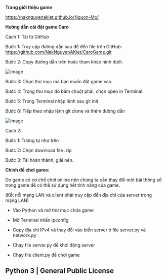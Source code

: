 **Trang giới thiệu game**

https://naknguyenakiet.github.io/Nguon-Mo/

**Hướng dẫn cài đặt game Caro**

Cách 1: Tải từ GitHub

Bước 1:
Truy cập đường dẫn sau để đến file trên GitHub: https://github.com/NakNguyenAKiet/CaroGame.git

Bước 2:
Copy đường dẫn trên hoặc tham khảo hình dưới.

![image](https://github.com/NakNguyenAKiet/CaroGame/assets/93853392/e864f9bb-1591-4e72-9221-3ec7d1f97846)

Bước 3:
Chọn thư mục mà bạn muốn đặt game vào.

Bước 4: Trong thư mục đó bấm chuột phải, chọn open in Terminal.

Bước 5: Trong Terminal nhập lệnh sau git init

Bước 6: Tiếp theo nhập lệnh git clone và thêm đường dẫn

![image](https://github.com/NakNguyenAKiet/CaroGame/assets/93853392/f75b7aec-8993-4e14-acdf-26d62a9e3bbd)


Cách 2:

Bước 1: Tương tự như trên

Bước 2: Chọn download file .zip

Bước 3: Tải hoàn thành, giải nén.

**Chỉnh để chơi game:**

Do game có cơ chế chơi online nên chúng ta cần thay đổi một bài thông số trong
game để có thể sử dụng hết tính năng của game.

(Kết nối mạng LAN và client phải truy cập đến địa chỉ của server trong mạng LAN)

- Vào Python và mở thư mục chứa game
  
- Mở Terminal nhấn ipconfig

- Copy địa chỉ IPv4 và thay đổi vào biến server ở file server.py và network.py
  
- Chạy file server.py để khởi động server

- Chạy file client.py để chơi game

## Python 3 | General Public License
